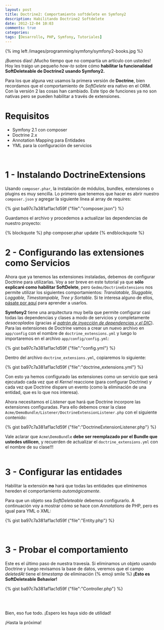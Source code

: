 ```yaml
---
layout: post
title: Doctrine2: Comportamiento softdelete en Symfony2
description: Habilitando Doctrine2 Softdelete
date: 2012-12-04 10:03
comments: true
categories: 
tags: [Desarrollo, PHP, Symfony, Tutoriales]
---
```


{% img left /images/programming/symfony/symfony2-books.jpg %}

¡Buenos días! ¡Mucho tiempo que no compartía un artículo con ustedes! Hoy les traigo un pequeño _how-to_ sobre cómo __habilitar la funcionalidad SoftDeleteable de Doctrine2 usando Symfony2.__

Para los que alguna vez usamos la primera versión de __Doctrine__, bien recordamos que el comportamiento de _SoftDelete_ era nativo en el ORM. Con la versión 2 las cosas han cambiado. Este tipo de funciones ya no son nativas pero se pueden habilitar a través de extensiones.<br>
<!-- more -->

# Requisitos

* Symfony 2.1 con composer
* Doctrine 2.x
* Annotation Mapping para Entidades
* YML para la configuración de servicios

<br>

# 1 - Instalando DoctrineExtensions

Usando `composer.phar`, la instalación de módulos, bundles, extensiones o plugins es muy sencilla. Lo primero que tenemos que hacer es abrir nuestro `composer.json` y agregar la siguiente línea al array de requires:

{% gist ba97c7a381af1ac1d59f {"file":"composer.json"} %}

Guardamos el archivo y procedemos a actualizar las dependencias de nuestro proyecto:

{% blockquote %}
php composer.phar update
{% endblockquote %}
<br>

# 2 - Configurando las extensiones como Servicios

Ahora que ya tenemos las extensiones instaladas, debemos de configurar Doctrine para utilizarlas. Voy a ser breve en este tutorial ya que __sólo explicaré como habilitar SoftDelete__, pero `Gedmo/DoctrineExtensions` nos permite utilizar los siguientes comportamientos: _Translatable, Sluggable, Loggable, Timestampable, Tree y Sortable_. Si te interesa alguno de ellos, [pásate por aquí](https://github.com/l3pp4rd/DoctrineExtensions/blob/master/doc/symfony2.md) para aprender a usarlos.

__Symfony2__ tiene una arquitectura muy bella que permite configurar casi todas las dependencias y clases a modo de servicios y completamente _desacoplados_ (gracias al [_patrón de inyección de dependencias y el DIC_](http://symfony.com/doc/current/book/service_container.html)). Para las extensiones de Doctrine vamos a crear un nuevo archivo en `app/config` con el nombre de `doctrine_extensions.yml` y luego lo importaremos en el archivo `app/config/config.yml`:

{% gist ba97c7a381af1ac1d59f {"file":"config.yml"} %}

Dentro del archivo `doctrine_extensions.yml`, copiaremos lo siguiente:

{% gist ba97c7a381af1ac1d59f {"file":"doctrine_extensions.yml"} %}

Con esto ya hemos configurado las extensiones como un servicio que será ejecutado cada vez que el _Kernel_ reaccione (para configurar Doctrine) y cada vez que Doctrine dispare un evento (como la eliminación de una entidad, que es lo que nos interesa).

Ahora necesitamos el _Listener_ que hará que Doctrine incorpore las extensiones configuradas. Para ello debemos crear la clase `Acme/DemoBundle/Listener/DoctrineExtensionListener.php` con el siguiente contenido:

{% gist ba97c7a381af1ac1d59f {"file":"DoctrineExtensionListener.php"} %}

Vale aclarar que `Acme\DemoBundle` __debe ser reemplazado por el Bundle que ustedes utilicen__, y recuerden de actualizar el `doctrine_extensions.yml` con el nombre de su clase!!! <br><br>

# 3 - Configurar las entidades

Habilitar la extensión __no__ hará que todas las entidades que eliminemos hereden el comportamiento _automágicamente_.

Para que un objeto sea _SoftDeleteable_ debemos configurarlo. A continuación voy a mostrar cómo se hace con _Annotations_ de PHP, pero es igual para YML o XML:

{% gist ba97c7a381af1ac1d59f {"file":"Entity.php"} %}

<br>

# 3 - Probar el comportamiento

Este es el último paso de nuestra travesía. Si eliminamos un objeto usando Doctrine y luego revisamos la base de datos, veremos que el campo _deletedAt_ tiene el _timestamp_ de eliminación {% emoji smile %} __¡Esto es SoftDeleteable Behavior!__

{% gist ba97c7a381af1ac1d59f {"file":"Controller.php"} %}

<br><br>

Bien, eso fue todo. ¡Espero les haya sido de utilidad!

¡Hasta la próxima!